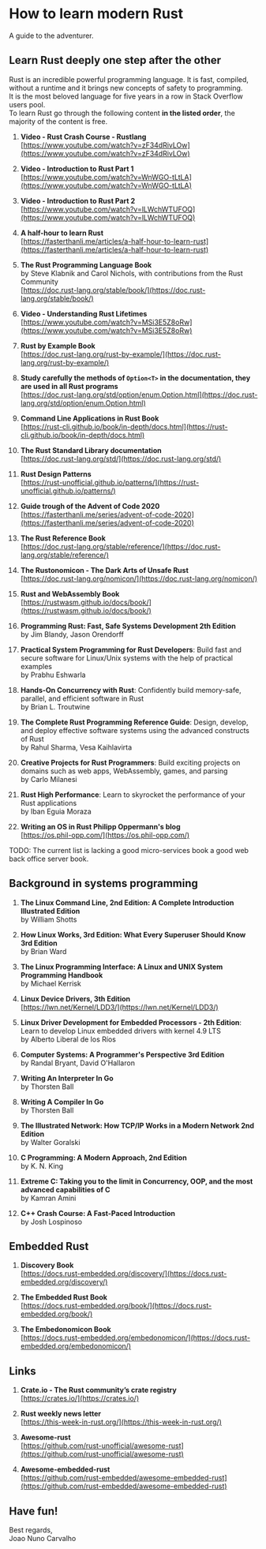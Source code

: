 # How to learn modern Rust
A guide to the adventurer.

## Learn Rust deeply one step after the other

Rust is an incredible powerful programming language. It is fast, compiled, without a runtime and it brings new concepts of safety to programming. <br>
It is the most beloved language for five years in a row in Stack Overflow users pool. <br> 
To learn Rust go through the following content **in the listed order**, the majority of the content is free. <br>

1. **Video - Rust Crash Course - Rustlang** <br>
   [https://www.youtube.com/watch?v=zF34dRivLOw](https://www.youtube.com/watch?v=zF34dRivLOw)

2. **Video - Introduction to Rust Part 1** <br>
   [https://www.youtube.com/watch?v=WnWGO-tLtLA](https://www.youtube.com/watch?v=WnWGO-tLtLA)

3. **Video - Introduction to Rust Part 2** <br>
   [https://www.youtube.com/watch?v=lLWchWTUFOQ](https://www.youtube.com/watch?v=lLWchWTUFOQ)

4. **A half-hour to learn Rust** <br>
   [https://fasterthanli.me/articles/a-half-hour-to-learn-rust](https://fasterthanli.me/articles/a-half-hour-to-learn-rust)

5. **The Rust Programming Language Book** <br>
   by Steve Klabnik and Carol Nichols, with contributions from the Rust Community <br>
   [https://doc.rust-lang.org/stable/book/](https://doc.rust-lang.org/stable/book/)

6. **Video - Understanding Rust Lifetimes** <br>
   [https://www.youtube.com/watch?v=MSi3E5Z8oRw](https://www.youtube.com/watch?v=MSi3E5Z8oRw)

7. **Rust by Example Book** <br>
   [https://doc.rust-lang.org/rust-by-example/](https://doc.rust-lang.org/rust-by-example/)

8. **Study carefully the methods of ``` Option<T> ``` in the documentation, they are used in all Rust programs** <br>
   [https://doc.rust-lang.org/std/option/enum.Option.html](https://doc.rust-lang.org/std/option/enum.Option.html)

9. **Command Line Applications in Rust Book** <br>
   [https://rust-cli.github.io/book/in-depth/docs.html](https://rust-cli.github.io/book/in-depth/docs.html)

10. **The Rust Standard Library documentation** <br>
    [https://doc.rust-lang.org/std/](https://doc.rust-lang.org/std/)

11. **Rust Design Patterns** <br>
    [https://rust-unofficial.github.io/patterns/](https://rust-unofficial.github.io/patterns/)

12. **Guide trough of the Advent of Code 2020** <br>
    [https://fasterthanli.me/series/advent-of-code-2020](https://fasterthanli.me/series/advent-of-code-2020)

13. **The Rust Reference Book** <br>
    [https://doc.rust-lang.org/stable/reference/](https://doc.rust-lang.org/stable/reference/)

14. **The Rustonomicon - The Dark Arts of Unsafe Rust** <br>
    [https://doc.rust-lang.org/nomicon/](https://doc.rust-lang.org/nomicon/)

15. **Rust and WebAssembly Book** <br>
    [https://rustwasm.github.io/docs/book/](https://rustwasm.github.io/docs/book/)

16. **Programming Rust: Fast, Safe Systems Development 2th Edition** <br>
    by Jim Blandy, Jason Orendorff

17. **Practical System Programming for Rust Developers**: Build fast and secure software for Linux/Unix systems with the help of practical examples <br>
    by Prabhu Eshwarla

18. **Hands-On Concurrency with Rust**: Confidently build memory-safe, parallel, and efficient software in Rust <br>
    by Brian L. Troutwine 

19. **The Complete Rust Programming Reference Guide**: Design, develop, and deploy effective software systems using the advanced constructs of Rust <br>
	by Rahul Sharma, Vesa Kaihlavirta 

20. **Creative Projects for Rust Programmers**: Build exciting projects on domains such as web apps, WebAssembly, games, and parsing <br>
    by Carlo Milanesi

21. **Rust High Performance**: Learn to skyrocket the performance of your Rust applications <br>
    by Iban Eguia Moraza 

22. **Writing an OS in Rust Philipp Oppermann's blog** <br>
    [https://os.phil-opp.com/](https://os.phil-opp.com/)

TODO: The current list is lacking a good micro-services book a good web back office server book.

## Background in systems programming

1. **The Linux Command Line, 2nd Edition: A Complete Introduction Illustrated Edition** <br>
   by William Shotts

2. **How Linux Works, 3rd Edition: What Every Superuser Should Know 3rd Edition** <br>
   by Brian Ward

3. **The Linux Programming Interface: A Linux and UNIX System Programming Handbook** <br>
   by Michael Kerrisk

4. **Linux Device Drivers, 3th Edition** <br>
   [https://lwn.net/Kernel/LDD3/](https://lwn.net/Kernel/LDD3/)

5. **Linux Driver Development for Embedded Processors - 2th Edition**: Learn to develop Linux embedded drivers with kernel 4.9 LTS <br>
   by Alberto Liberal de los Ríos

6. **Computer Systems: A Programmer's Perspective 3rd Edition** <br>
   by Randal Bryant, David O'Hallaron

7. **Writing An Interpreter In Go** <br>
   by Thorsten Ball

8. **Writing A Compiler In Go** <br>
   by Thorsten Ball

9. **The Illustrated Network: How TCP/IP Works in a Modern Network 2nd Edition** <br>
   by Walter Goralski

10. **C Programming: A Modern Approach, 2nd Edition** <br>
    by K. N. King

11. **Extreme C: Taking you to the limit in Concurrency, OOP, and the most advanced capabilities of C** <br>
    by Kamran Amini

12. **C++ Crash Course: A Fast-Paced Introduction** <br>
    by Josh Lospinoso


## Embedded Rust

1. **Discovery Book** <br>
   [https://docs.rust-embedded.org/discovery/](https://docs.rust-embedded.org/discovery/)

2. **The Embedded Rust Book** <br>
   [https://docs.rust-embedded.org/book/](https://docs.rust-embedded.org/book/)

3. **The Embedonomicon Book** <br>
   [https://docs.rust-embedded.org/embedonomicon/](https://docs.rust-embedded.org/embedonomicon/)


## Links

1. **Crate.io - The Rust community’s crate registry** <br>
  [https://crates.io/](https://crates.io/)

2. **Rust weekly news letter** <br>
   [https://this-week-in-rust.org/](https://this-week-in-rust.org/)
  
3. **Awesome-rust** <br>
   [https://github.com/rust-unofficial/awesome-rust](https://github.com/rust-unofficial/awesome-rust)

4. **Awesome-embedded-rust** <br>
   [https://github.com/rust-embedded/awesome-embedded-rust](https://github.com/rust-embedded/awesome-embedded-rust)


## Have fun!
Best regards, <br>
Joao Nuno Carvalho <br>


